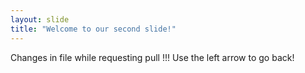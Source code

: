 ```yaml
---
layout: slide
title: "Welcome to our second slide!"
---
```

Changes in file while requesting pull !!!
Use the left arrow to go back!
